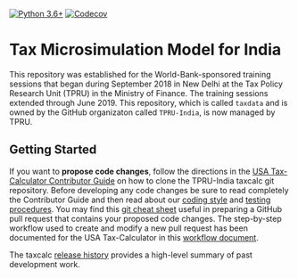 [![Python 3.6+](https://img.shields.io/badge/python-3.6%2B-blue.svg)](https://www.python.org/downloads/release/python-360/)
[![Codecov](https://codecov.io/gh/TPRU-India/taxcalc/branch/master/graph/badge.svg)](https://codecov.io/gh/TPRU-India/taxcalc)


Tax Microsimulation Model for India
===================================

This repository was established for the World-Bank-sponsored training
sessions that began during September 2018 in New Delhi at the Tax
Policy Research Unit (TPRU) in the Ministry of Finance.  The training
sessions extended through June 2019.  This repository, which is called
`taxdata` and is owned by the GitHub organizaton called `TPRU-India`,
is now managed by TPRU.

Getting Started
---------------

If you want to **propose code changes**, follow the directions in the
[USA Tax-Calculator Contributor
Guide](https://github.com/PSLmodels/Tax-Calculator/blob/master/docs/contributing/contributor_guide.md#contributor-guide)
on how to clone the TPRU-India taxcalc git repository.  Before developing
any code changes be sure to read completely the Contributor Guide and
then read about our [coding
style](https://github.com/TPRU-India/taxcalc/blob/master/CODING.md#coding-style)
and [testing
procedures](https://github.com/TPRU-India/taxcalc/blob/master/TESTING.md#testing-procedures).
You may find this [git cheat
sheet](https://github.com/TPRU-India/taxcalc/blob/master/SIMPLE_GIT_USAGE.md#simple-git-usage)
useful in preparing a GitHub pull request that contains your proposed
code changes.  The step-by-step workflow used to create and modify a
new pull request has been documented for the USA Tax-Calculator in this
[workflow document](https://github.com/PSLmodels/Tax-Calculator/blob/master/docs/contributing/pr_workflow.md#pull-request-workflow).

The taxcalc [release
history](https://github.com/TPRU-India/taxcalc/blob/master/RELEASES.md#taxcalc-release-history)
provides a high-level summary of past development work.
